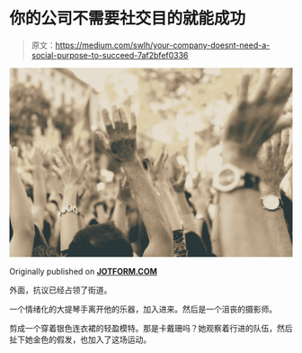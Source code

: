 # 你的公司不需要社交目的就能成功

> 原文：<https://medium.com/swlh/your-company-doesnt-need-a-social-purpose-to-succeed-7af2bfef0336>

![](img/6aa1e74e3caa3afccb2c722b6a4f5028.png)

Originally published on [**JOTFORM.COM**](https://www.jotform.com/blog/social-purpose/)

外面，抗议已经占领了街道。

一个情绪化的大提琴手离开他的乐器，加入进来。然后是一个沮丧的摄影师。

剪成一个穿着银色连衣裙的轻盈模特。那是卡戴珊吗？她观察着行进的队伍，然后扯下她金色的假发，也加入了这场运动。